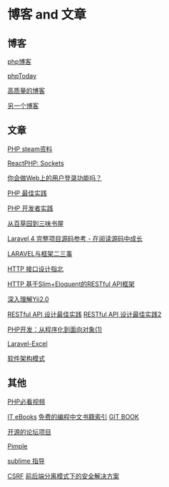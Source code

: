 博客 and 文章
==========

博客
------
[php博客](http://wephp.co "A Simple PHP Blog | PHP Tutorial")

[phpToday](https://www.phptoday.org/ "other php blog")

[高质量的博客](http://code.tutsplus.com/categories/php?page=4)

[另一个博客](http://paul-m-jones.com/archives/category/patterns)


文章
------
[PHP steam资料](http://blog.jasonraede.com/post/2015/03/streaming-file-downloads-from-tcp-service-with-php/ "Streaming file downloads from a TCP service with PHP")

[ReactPHP: Sockets](http://blog.wyrihaximus.net/2015/03/reactphp-sockets/)

[你会做Web上的用户登录功能吗？](http://blogread.cn/it/article/4256?f=wb)

[PHP 最佳实践](http://phpbestpractices.justjavac.com/)

[PHP 开发者实践](https://www.gitbook.com/book/ryancao/php-developer-prepares/details)

[从百草园到三味书屋](http://my.oschina.net/zgldh/blog/389246)

[Laravel 4 完整项目源码参考 - 在阅读源码中成长](https://phphub.org/topics/8)

[LARAVEL与框架二三事](http://lifesign.github.io/laravel_slide/#/)

[HTTP 接口设计指北](https://github.com/bolasblack/http-api-guide)

[HTTP 基于Slim+Eloquent的RESTful API框架](http://git.oschina.net/overtrue/rester)

[深入理解Yii2.0](http://www.digpage.com/)

[RESTful API 设计最佳实践](http://www.oschina.net/translate/best-practices-for-a-pragmatic-restful-api)
[RESTful API 设计最佳实践2](http://www.vinaysahni.com/best-practices-for-a-pragmatic-restful-api)

[PHP开发：从程序化到面向对象(1)](http://developer.51cto.com/art/201307/402210.htm)

[Laravel-Excel](http://laraveldaily.com/laravel-excel-export-eloquent-models-results-easily/)

[软件架构模式](http://colobu.com/2015/04/08/software-architecture-patterns/)

其他
-------
[PHP必看视频](https://github.com/phptodayorg/php-must-watch)

[IT eBooks](http://www.it-ebooks.info/book/4781/)
[免费的编程中文书籍索引](https://github.com/justjavac/free-programming-books-zh_CN#php)
[GIT BOOK](http://git-scm.com/book/zh/v1  "Pro Git book")

[开源的论坛项目](https://github.com/flarum/flarum "Beautiful open-source forum software built for the modern web.http://flarum.org")

[Pimple](https://github.com/silexphp/Pimple "A small PHP 5.3 dependency injection container http://pimple.sensiolabs.org")

[sublime 指导](http://www.cnblogs.com/figure9/p/sublime-text-complete-guide.html)

[CSRF](http://www.2cto.com/Article/201210/161805.html)
[前后端分离模式下的安全解决方案](http://blog.jobbole.com/71661/)






